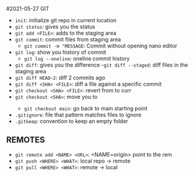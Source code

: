 #2021-05-27 GIT

- `init`: initialize git repo in current location
- `git status`: gives you the status
- `git add <FILE>`: adds <FILE> to the staging area
- `git commit`: commit files from staging area 
	- `git commit -m "MESSAGE`: Commit without opening nano editor
- `git log`: show you history of commit
	- `git log --oneline`: oneline commit history
- `git diff`: gives you the difference
	-`git diff --staged`: diff files in the staging area
- `git diff HEAD~2`: diff 2 commits ago
- `git diff <SHA> <FILE>`: diff a file against a specific commit
- `git checkout <SHA> <FILE>`: revert <FILE> from <SHA> to curr
- `git checkout <SHA>`: move you to <SHA>
	- `git checkout main`: go back to main starting point
- `.gitignore`: file that pattern matches files to ignore
- `.gitkeep`: convention to keep an empty folder

## REMOTES

- `git remote add <NAME> <URL>`: <NAME=origin> point to the rem
- `git push <WHERE> <WHAT>`: local repo -> remote
- `git pull <WHERE> <WHAT>`: remote -> local
